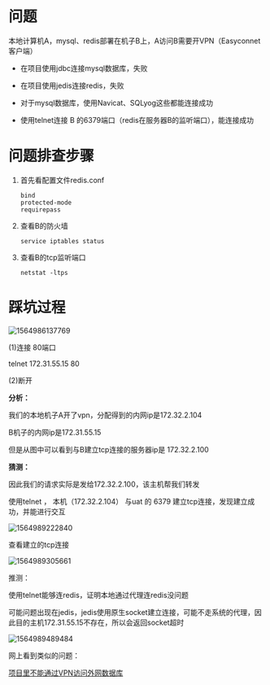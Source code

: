 # 问题

本地计算机A，mysql、redis部署在机子B上，A访问B需要开VPN（Easyconnet客户端）

- 在项目使用jdbc连接mysql数据库，失败
- 在项目使用jedis连接redis，失败

- 对于mysql数据库，使用Navicat、SQLyog这些都能连接成功

- 使用telnet连接 B 的6379端口（redis在服务器B的监听端口），能连接成功

  





# 问题排查步骤

1. 首先看配置文件redis.conf

   ```shell
   bind
   protected-mode
   requirepass 
   ```

2. 查看B的防火墙

   ```shell
   service iptables status
   ```

3. 查看B的tcp监听端口

    ```shell
   netstat -ltps
   ```





# 踩坑过程



![1564986137769](D:\a_nut_net_file\我的坚果云\focus\study-note\redis\image\tcp.png)

(1)连接 80端口

telnet 172.31.55.15 80

(2)断开

**分析：**

我们的本地机子A开了vpn，分配得到的内网ip是172.32.2.104

B机子的内网ip是172.31.55.15

但是从图中可以看到与B建立tcp连接的服务器ip是 172.32.2.100

**猜测：**

因此我们的请求实际是发给172.32.2.100，该主机帮我们转发







使用telnet ， 本机（172.32.2.104） 与uat 的 6379 建立tcp连接，发现建立成功，并能进行交互

![1564989222840](image/telnet.png)

查看建立的tcp连接

![1564989305661](image/telnet6379.png)





推测：

使用telnet能够连redis，证明本地通过代理连redis没问题

可能问题出现在jedis，jedis使用原生socket建立连接，可能不走系统的代理，因此目的主机172.31.55.15不存在，所以会返回socket超时

![1564989489484](image\jedis_socket_connect.png)





网上看到类似的问题：

[项目里不能通过VPN访问外网数据库](https://blog.csdn.net/u012310865/article/details/80257607)